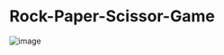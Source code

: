 ﻿# Rock-Paper-Scissor-Game
![image](https://github.com/Prattycodes/Rock-Paper-Scissor-Game/assets/89979888/17832c96-4b76-4d1b-8f61-68c7bef749bf)
